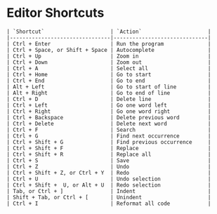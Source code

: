 Editor Shortcuts
================

    | `Shortcut`                     | `Action`                     |
    |--------------------------------|------------------------------|
    | Ctrl + Enter                   | Run the program              |
    | Ctrl + Space, or Shift + Space | Autocomplete                 |
    | Ctrl + Up                      | Zoom in                      |
    | Ctrl + Down                    | Zoom out                     |
    | Ctrl + A                       | Select all                   |
    | Ctrl + Home                    | Go to start                  |
    | Ctrl + End                     | Go to end                    |
    | Alt + Left                     | Go to start of line          |
    | Alt + Right                    | Go to end of line            |
    | Ctrl + D                       | Delete line                  |
    | Ctrl + Left                    | Go one word left             |
    | Ctrl + Right                   | Go one word right            |
    | Ctrl + Backspace               | Delete previous word         |
    | Ctrl + Delete                  | Delete next word             |
    | Ctrl + F                       | Search                       |
    | Ctrl + G                       | Find next occurrence         |
    | Ctrl + Shift + G               | Find previous occurrence     |
    | Ctrl + Shift + F               | Replace                      |
    | Ctrl + Shift + R               | Replace all                  |
    | Ctrl + S                       | Save                         |
    | Ctrl + Z                       | Undo                         |
    | Ctrl + Shift + Z, or Ctrl + Y  | Redo                         |
    | Ctrl + U                       | Undo selection               |
    | Ctrl + Shift +  U, or Alt + U  | Redo selection               |
    | Tab, or Ctrl + ]               | Indent                       |
    | Shift + Tab, or Ctrl + [       | Unindent                     |
    | Ctrl + I                       | Reformat all code            |
